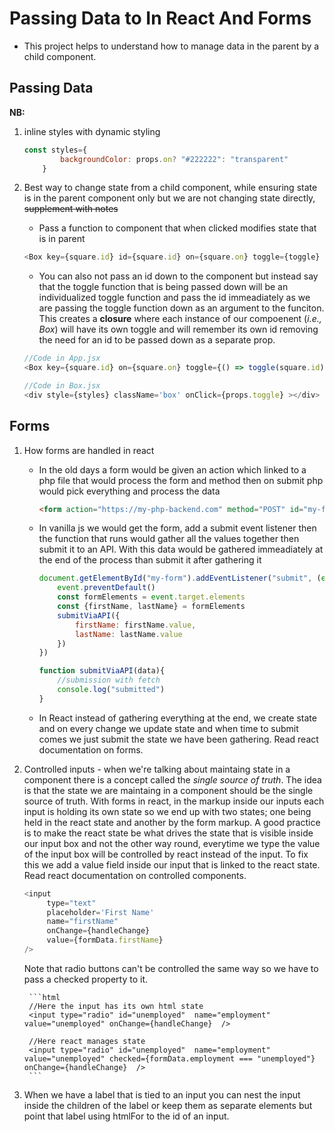 # Passing Data to In React And Forms
-  This project helps to understand how to manage data in the parent by a child component.

## Passing Data

**NB:**
1. inline styles with dynamic styling

    ```jsx
    const styles={
            backgroundColor: props.on? "#222222": "transparent"
        }
    ```

1. Best way to change state from a child component, while ensuring state is in the parent component only but we are not changing state directly,  ~~supplement with notes~~
    - Pass a function to component that when clicked modifies state that is in parent

    ```js
    <Box key={square.id} id={square.id} on={square.on} toggle={toggle} />
    ```

    - You can also not pass an id down to the component but instead say that the toggle function that is being passed down will be an individualized toggle function and pass the id immeadiately as we are passing the toggle function down as an argument to the funciton. This creates a **closure** where each instance of our compoenent (*i.e., Box*) will have its own toggle and will remember its own id removing the need for an id to be passed down as a separate prop.

    ```js
    //Code in App.jsx
    <Box key={square.id} on={square.on} toggle={() => toggle(square.id)} />

    //Code in Box.jsx
    <div style={styles} className='box' onClick={props.toggle} ></div>
    ```


 ## Forms
 1. How forms are handled in react
    - In the old days a form  would be given an action which linked to a php file that would process the form and method then on submit php would pick everything and process the data

        ```html
        <form action="https://my-php-backend.com" method="POST" id="my-form"></form>
        
        ```
    - In vanilla js we would get the form, add a submit event listener then the function that runs would gather all the values together then submit it to an API. With this data would be gathered immeadiately at the end of the process than submit it after gathering it

        ```js
        document.getElementById("my-form").addEventListener("submit", (event)=>{
            event.preventDefault()
            const formElements = event.target.elements
            const {firstName, lastName} = formElements
            submitViaAPI({
                firstName: firstName.value,
                lastName: lastName.value
            })
        })

        function submitViaAPI(data){
            //submission with fetch
            console.log("submitted")
        }
        ```
    - In React instead of gathering everything at the end, we create state and on every change we update state and when time to submit comes we just submit the state we have been gathering. Read react documentation on forms.

1. Controlled inputs - when we're talking about maintaing state in a component there is a concept called the *single source of truth*. The idea is that the state we are maintaing in a component should be the single source of truth. With forms in react, in the markup inside our inputs each input is holding its own state so we end up with two states; one being held in the react state and another by the form markup. A good practice is to  make the react state be what drives the state that is visible inside our input box and not the other way round, everytime we type the value of the input box will be controlled by react instead of the input. To fix this we add a value field inside our input that is linked to the react state. Read react documentation on controlled components. 
    ```js
    <input
         type="text" 
         placeholder='First Name' 
         name="firstName" 
         onChange={handleChange} 
         value={formData.firstName}
    />    
    ```
    Note that radio buttons can't be controlled the same way so we have to pass a checked property to it.
        
        ```html
        //Here the input has its own html state
        <input type="radio" id="unemployed"  name="employment" value="unemployed" onChange={handleChange}  />

        //Here react manages state
        <input type="radio" id="unemployed"  name="employment" value="unemployed" checked={formData.employment === "unemployed"}  onChange={handleChange}  />
        ```

1. When we have a label that is tied to an input you can nest the input inside the children of the label or keep them as separate elements but point that label using htmlFor to the id of an input.



